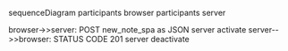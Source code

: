 sequenceDiagram
participants browser
participants server

browser->>server: POST new_note_spa as JSON
server activate
server-->>browser: STATUS CODE 201
server deactivate